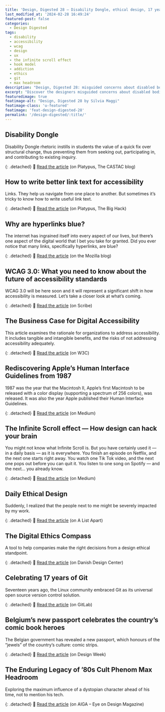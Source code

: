 ```yaml
---
title: 'Design, Digested 28 – Disability Dongle, ethical design, 17 years of Git'
last_modified_at: '2024-02-28 16:49:24'
featured-post: false
categories:
  - Design Digested
tags:
  - disability
  - accessibility
  - wcag
  - design
  - ux
  - the infinite scroll effect 
  - hook model
  - addiction
  - ethics
  - git
  - max headroom
description: "Design, Digested 28: misguided concerns about disabled bodies; future of accessibility standards; infinite scroll effect; influence of 80s cult phemon Max Headroom and more"
excerpt: "Discover the designers misguided concerns about disabled bodies; the future of accessibility standards; the infinite scroll effect; the influence of 80s cult phemon Max Headroom and more."
featuredimage: true
featimage-alt: "Design, Digested 28 by Silvia Maggi"
featimage-class: 'u-featured'
featimage: 'feat-design-digested-28'
permalink: '/design-digested/:title/'
---
```

## Disability Dongle

Disability Dongle rhetoric instills in students the value of a quick fix over structural change, thus preventing them from seeking out, participating in, and contributing to existing inquiry.

{: .detached}
🔗 [Read the article](https://blog.castac.org/2022/04/disability-dongle/) (on Platypus, The CASTAC blog)

## How to write better link text for accessibility

Links. They help us navigate from one place to another. But sometimes it’s tricky to know how to write useful link text.

{: .detached}
🔗 [Read the article](https://bighack.org/how-to-write-better-link-text-for-accessibility/) (on Platypus, The Big Hack)

## Why are hyperlinks blue?

The internet has ingrained itself into every aspect of our lives, but there’s one aspect of the digital world that I bet you take for granted. Did you ever notice that many links, specifically hyperlinks, are blue?

{: .detached}
🔗 [Read the article](https://blog.mozilla.org/en/internet-culture/deep-dives/why-are-hyperlinks-blue/) (on the Mozilla blog)

## WCAG 3.0: What you need to know about the future of accessibility standards

WCAG 3.0 will be here soon and it will represent a significant shift in how accessibility is measured. Let’s take a closer look at what’s coming.

{: .detached}
🔗 [Read the article](https://scribe.rip/wcag-3-0-what-you-need-to-know-about-the-future-of-accessibility-standards-2e1f6374f2c7) (on Scribe)

## The Business Case for Digital Accessibility

This article examines the rationale for organizations to address accessibility. It includes tangible and intangible benefits, and the risks of not addressing accessibility adequately.

{: .detached}
🔗 [Read the article](https://www.w3.org/WAI/business-case/) (on W3C)

## Rediscovering Apple’s Human Interface Guidelines from 1987

1987 was the year that the Macintosh II, Apple’s first Macintosh to be released with a color display (supporting a spectrum of 256 colors), was released. It was also the year Apple published their Human Interface Guidelines.

{: .detached}
🔗 [Read the article](https://blog.prototypr.io/rediscovering-apples-human-interface-guidelines-1987-59731376b39e) (on Medium)

## The Infinite Scroll effect — How design can hack your brain

You might not know what Infinite Scroll is. But you have certainly used it — in a daily basis — as it is everywhere. You finish an episode on Netflix, and the next one starts right away. You watch one Tik Tok video, and the next one pops out before you can quit it. You listen to one song on Spotify — and the next… you already know.

{: .detached}
🔗 [Read the article](https://uxdesign.cc/the-infinite-scroll-effect-how-design-can-hack-your-brain-996a9b8129d9) (on Medium)

## Daily Ethical Design

Suddenly, I realized that the people next to me might be severely impacted by my work.

{: .detached}
🔗 [Read the article](https://alistapart.com/article/daily-ethical-design/) (on A List Apart)

## The Digital Ethics Compass

A tool to help companies make the right decisions from a design ethical standpoint.

{: .detached}
🔗 [Read the article](https://ddc.dk/tools/toolkit-the-digital-ethics-compass/) (on Danish Design Center)

## Celebrating 17 years of Git

Seventeen years ago, the Linux community embraced Git as its universal open source version control solution.

{: .detached}
🔗 [Read the article](https://about.gitlab.com/blog/2022/04/07/celebrating-17-years-of-git/) (on GitLab)

## Belgium’s new passport celebrates the country’s comic book heroes

The Belgian government has revealed a new passport, which honours of the “jewels” of the country’s culture: comic strips.

{: .detached}
🔗 [Read the article](https://www.designweek.co.uk/issues/31-january-6-february-2022/belgium-new-passport/) (on Design Week)

## The Enduring Legacy of ’80s Cult Phenom Max Headroom

Exploring the maximum influence of a dystopian character ahead of his time, not to mention his tech.

{: .detached}
🔗 [Read the article](https://eyeondesign.aiga.org/the-enduring-legacy-of-80s-cult-phenom-max-headroom/) (on AIGA – Eye on Design Magazine)